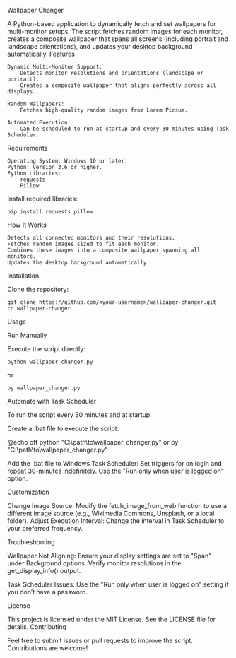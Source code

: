 Wallpaper Changer

A Python-based application to dynamically fetch and set wallpapers for multi-monitor setups. The script fetches random images for each monitor, creates a composite wallpaper that spans all screens (including portrait and landscape orientations), and updates your desktop background automatically.
Features

    Dynamic Multi-Monitor Support:
        Detects monitor resolutions and orientations (landscape or portrait).
        Creates a composite wallpaper that aligns perfectly across all displays.

    Random Wallpapers:
        Fetches high-quality random images from Lorem Picsum.

    Automated Execution:
        Can be scheduled to run at startup and every 30 minutes using Task Scheduler.

Requirements

    Operating System: Windows 10 or later.
    Python: Version 3.6 or higher.
    Python Libraries:
        requests
        Pillow

Install required libraries:

```pip install requests pillow```



How It Works

    Detects all connected monitors and their resolutions.
    Fetches random images sized to fit each monitor.
    Combines these images into a composite wallpaper spanning all monitors.
    Updates the desktop background automatically.

Installation

Clone the repository:

```
git clone https://github.com/<your-username>/wallpaper-changer.git
cd wallpaper-changer
```

Usage

Run Manually

Execute the script directly:

```
python wallpaper_changer.py
```

or 

```
py wallpaper_changer.py
```


Automate with Task Scheduler


To run the script every 30 minutes and at startup:

Create a .bat file to execute the script:

@echo off
python "C:\path\to\wallpaper_changer.py"
or
py "C:\path\to\wallpaper_changer.py"

Add the .bat file to Windows Task Scheduler:
    Set triggers for on login and repeat 30-minutes indefinitely.
    Use the "Run only when user is logged on" option.

Customization

Change Image Source:
    Modify the fetch_image_from_web function to use a different image source (e.g., Wikimedia Commons, Unsplash, or a local folder).
Adjust Execution Interval:
    Change the interval in Task Scheduler to your preferred frequency.

Troubleshooting

Wallpaper Not Aligning:
    Ensure your display settings are set to "Span" under Background options.
    Verify monitor resolutions in the get_display_info() output.

Task Scheduler Issues:
    Use the "Run only when user is logged on" setting if you don’t have a password.

License

This project is licensed under the MIT License. See the LICENSE file for details.
Contributing

Feel free to submit issues or pull requests to improve the script. Contributions are welcome!
